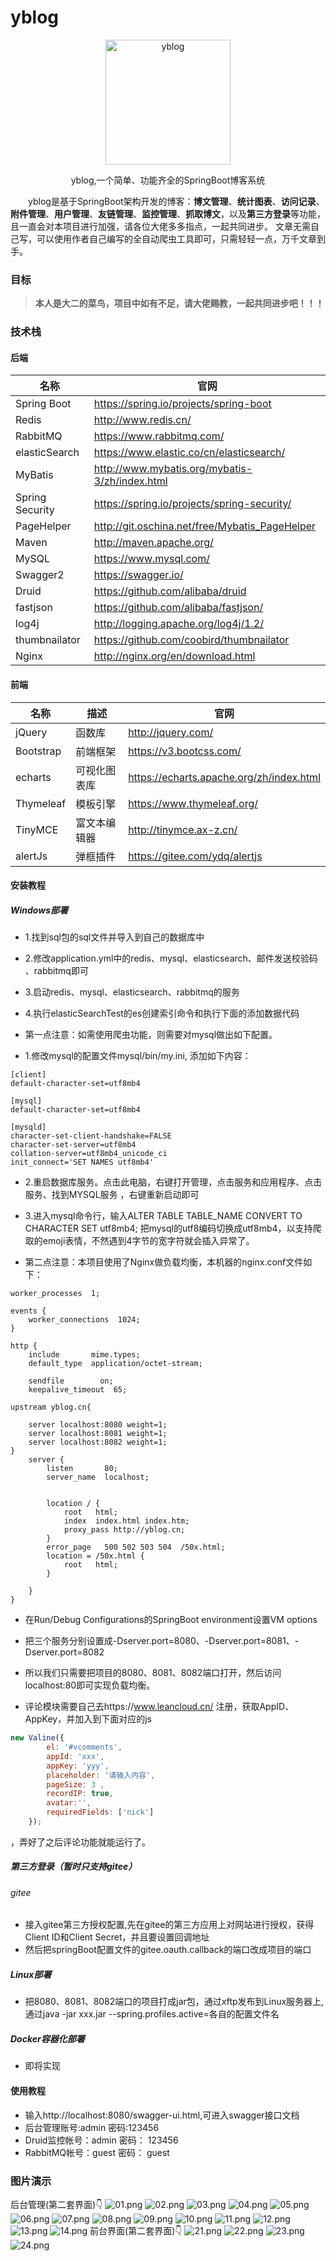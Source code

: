 # yblog

<p align=center>
  <a href="#">
    <img src="https://gitee.com/youzhengjie/springBootBlog/raw/master/image/bloglogo.jpg" alt="yblog" style="width:200px;height:200px">
  </a>
</p>
<p align=center>
   yblog,一个简单、功能齐全的SpringBoot博客系统
</p>

&emsp;&emsp;yblog是基于SpringBoot架构开发的博客：**博文管理**、**统计图表**、**访问记录**、**附件管理**、**用户管理**、**友链管理**、**监控管理**、**抓取博文**，以及**第三方登录**等功能，且一直会对本项目进行加强，请各位大佬多多指点，一起共同进步。
文章无需自己写，可以使用作者自己编写的全自动爬虫工具即可，只需轻轻一点，万千文章到手。

### 目标
> **本人是大二的菜鸟，项目中如有不足，请大佬赐教，一起共同进步吧！！！**

### 技术栈
#### 后端

| 名称                | 官网                                                         |
| -----------------   | ------------------------------------------------------------ |
| Spring Boot             | https://spring.io/projects/spring-boot               | 
| Redis             | http://www.redis.cn/               | 
| RabbitMQ                   |  https://www.rabbitmq.com/                                  |
| elasticSearch           |    https://www.elastic.co/cn/elasticsearch/                  |
| MyBatis             | http://www.mybatis.org/mybatis-3/zh/index.html               |         
| Spring Security        | https://spring.io/projects/spring-security/                                   |
| PageHelper         | http://git.oschina.net/free/Mybatis_PageHelper               |
| Maven              | http://maven.apache.org/                                     |
| MySQL              | https://www.mysql.com/                                       |                                  |
| Swagger2                  | https://swagger.io/               |
| Druid                       |    https://github.com/alibaba/druid                    |
| fastjson                          |   https://github.com/alibaba/fastjson/                |
| log4j                     |   http://logging.apache.org/log4j/1.2/  |
| thumbnailator                         |   https://github.com/coobird/thumbnailator                   |
| Nginx                       |     http://nginx.org/en/download.html
#### 前端

| 名称            | 描述       | 官网                                                     |
| --------------- | ---------- | -------------------------------------------------------- |
| jQuery          | 函数库     | http://jquery.com/                                       |
| Bootstrap       | 前端框架   | https://v3.bootcss.com/                                |
| echarts         | 可视化图表库       | https://echarts.apache.org/zh/index.html        |                        |                             |
| Thymeleaf                  | 模板引擎                | https://www.thymeleaf.org/      |
| TinyMCE        |  富文本编辑器         |  http://tinymce.ax-z.cn/  |
| alertJs          |弹框插件          |  https://gitee.com/ydq/alertjs

#### 安装教程
##### Windows部署
* 1.找到sql包的sql文件并导入到自己的数据库中
* 2.修改application.yml中的redis、mysql、elasticsearch、邮件发送校验码
、rabbitmq即可
* 3.启动redis、mysql、elasticsearch、rabbitmq的服务
* 4.执行elasticSearchTest的es创建索引命令和执行下面的添加数据代码

* 第一点注意：如需使用爬虫功能，则需要对mysql做出如下配置。
* 1.修改mysql的配置文件mysql/bin/my.ini, 添加如下内容：
```text
[client]
default-character-set=utf8mb4
 
[mysql]
default-character-set=utf8mb4
 
[mysqld]
character-set-client-handshake=FALSE
character-set-server=utf8mb4
collation-server=utf8mb4_unicode_ci
init_connect='SET NAMES utf8mb4'
```
* 2.重启数据库服务。点击此电脑，右键打开管理，点击服务和应用程序、点击服务、找到MYSQL服务
，右键重新启动即可
* 3.进入mysql命令行，输入ALTER TABLE TABLE_NAME CONVERT TO CHARACTER SET utf8mb4;
把mysql的utf8编码切换成utf8mb4，以支持爬取的emoji表情，不然遇到4字节的宽字符就会插入异常了。

* 第二点注意：本项目使用了Nginx做负载均衡，本机器的nginx.conf文件如下：
```text
worker_processes  1;

events {
    worker_connections  1024;
}

http {
    include       mime.types;
    default_type  application/octet-stream;

    sendfile        on;
    keepalive_timeout  65;

upstream yblog.cn{

	server localhost:8080 weight=1;
	server localhost:8081 weight=1;
	server localhost:8082 weight=1;
}
    server {
        listen       80;
        server_name  localhost;


        location / {
            root   html;
            index  index.html index.htm;
			proxy_pass http://yblog.cn;
        }      
        error_page   500 502 503 504  /50x.html;
        location = /50x.html {
            root   html;
        }
    
    }
}
```
* 在Run/Debug Configurations的SpringBoot environment设置VM options
* 把三个服务分别设置成-Dserver.port=8080、-Dserver.port=8081、-Dserver.port=8082
* 所以我们只需要把项目的8080、8081、8082端口打开，然后访问localhost:80即可实现负载均衡。


* 评论模块需要自己去https://www.leancloud.cn/ 注册，获取AppID、AppKey，并加入到下面对应的js
```js
new Valine({
        el: '#vcomments',
        appId: 'xxx',
        appKey: 'yyy',
        placeholder: '请输入内容',
        pageSize: 3 ,
        recordIP: true,
        avatar:'',
        requiredFields: ['nick']
    });
````
，弄好了之后评论功能就能运行了。

##### 第三方登录（暂时只支持gitee）
###### gitee
* 接入gitee第三方授权配置,先在gitee的第三方应用上对网站进行授权，获得Client ID和Client Secret，并且要设置回调地址
* 然后把springBoot配置文件的gitee.oauth.callback的端口改成项目的端口



##### Linux部署
* 把8080、8081、8082端口的项目打成jar包，通过xftp发布到Linux服务器上,通过java -jar xxx.jar --spring.profiles.active=各自的配置文件名
##### Docker容器化部署
* 即将实现

#### 使用教程
* 输入http://localhost:8080/swagger-ui.html,可进入swagger接口文档
* 后台管理账号:admin 密码:123456
* Druid监控帐号：admin 密码： 123456
* RabbitMQ帐号：guest 密码： guest

### 图片演示
后台管理(第二套界面)👇
![01.png](https://gitee.com/youzhengjie/springBootBlog/raw/master/image/01.PNG)
![02.png](https://gitee.com/youzhengjie/springBootBlog/raw/master/image/02.PNG)
![03.png](https://gitee.com/youzhengjie/springBootBlog/raw/master/image/03.PNG)
![04.png](https://gitee.com/youzhengjie/springBootBlog/raw/master/image/04.PNG)
![05.png](https://gitee.com/youzhengjie/springBootBlog/raw/master/image/05.PNG)
![06.png](https://gitee.com/youzhengjie/springBootBlog/raw/master/image/06.PNG)
![07.png](https://gitee.com/youzhengjie/springBootBlog/raw/master/image/07.PNG)
![08.png](https://gitee.com/youzhengjie/springBootBlog/raw/master/image/08.PNG)
![09.png](https://gitee.com/youzhengjie/springBootBlog/raw/master/image/09.PNG)
![10.png](https://gitee.com/youzhengjie/springBootBlog/raw/master/image/10.PNG)
![11.png](https://gitee.com/youzhengjie/springBootBlog/raw/master/image/11.PNG)
![12.png](https://gitee.com/youzhengjie/springBootBlog/raw/master/image/12.PNG)
![13.png](https://gitee.com/youzhengjie/springBootBlog/raw/master/image/13.PNG)
![14.png](https://gitee.com/youzhengjie/springBootBlog/raw/master/image/14.PNG)
前台界面(第二套界面)👇
![21.png](https://gitee.com/youzhengjie/springBootBlog/raw/master/image/21.PNG)
![22.png](https://gitee.com/youzhengjie/springBootBlog/raw/master/image/22.PNG)
![23.png](https://gitee.com/youzhengjie/springBootBlog/raw/master/image/23.PNG)
![24.png](https://gitee.com/youzhengjie/springBootBlog/raw/master/image/24.PNG)






